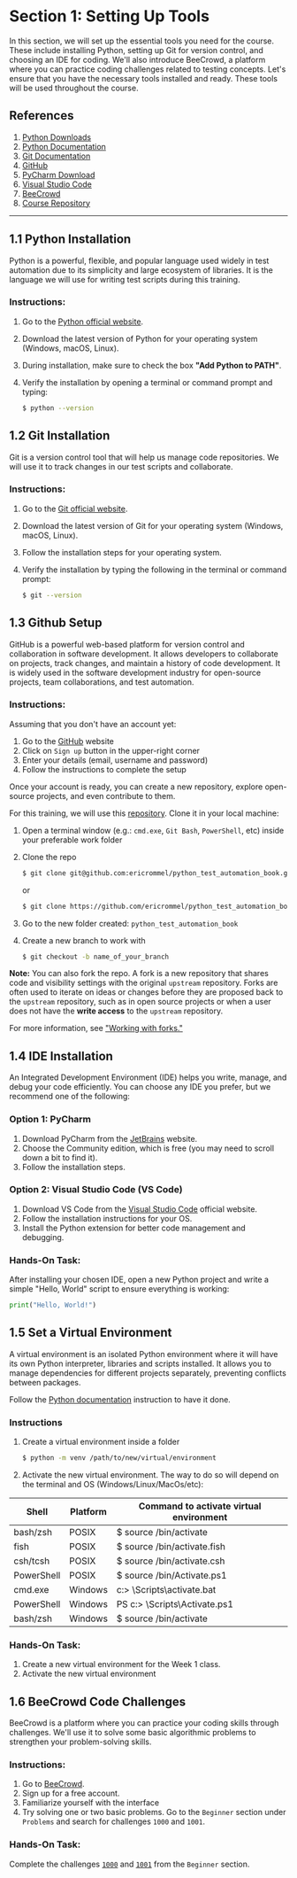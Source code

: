 # Section 1: Setting Up Tools

In this section, we will set up the essential tools you need for the course. These include installing Python, setting up Git for version control, and choosing an IDE for coding. We'll also introduce BeeCrowd, a platform where you can practice coding challenges related to testing concepts. Let's ensure that you have the necessary tools installed and ready. These tools will be used throughout the course.


## References
1. [Python Downloads](https://www.python.org/downloads/)
2. [Python Documentation](https://docs.python.org/3/contents.html)
3. [Git Documentation](https://git-scm.com/doc)
4. [GitHub](https://github.com)
5. [PyCharm Download](https://www.jetbrains.com/pycharm/download/)
6. [Visual Studio Code](https://code.visualstudio.com/)
7. [BeeCrowd](https://www.beecrowd.com.br/)
8. [Course Repository](https://github.com/ericrommel/python_test_automation_book)

---


## 1.1 Python Installation

Python is a powerful, flexible, and popular language used widely in test automation due to its simplicity and large ecosystem of libraries. It is the language we will use for writing test scripts during this training.

### Instructions:

1. Go to the [Python official website](https://www.python.org/downloads/).
2. Download the latest version of Python for your operating system (Windows, macOS, Linux).
3. During installation, make sure to check the box **"Add Python to PATH"**.
4. Verify the installation by opening a terminal or command prompt and typing:

   ```bash
   $ python --version
   ```


## 1.2 Git Installation

Git is a version control tool that will help us manage code repositories. We will use it to track changes in our test scripts and collaborate.


### Instructions:

1. Go to the [Git official website](https://git-scm.com/downloads).
2. Download the latest version of Git for your operating system (Windows, macOS, Linux).
3. Follow the installation steps for your operating system.
4. Verify the installation by typing the following in the terminal or command prompt:

   ```bash
   $ git --version
   ```

## 1.3 Github Setup 

GitHub is a powerful web-based platform for version control and collaboration in software development. It allows developers to collaborate on projects, track changes, and maintain a history of code development. It is widely used in the software development industry for open-source projects, team collaborations, and test automation.

### Instructions:

Assuming that you don't have an account yet:

1. Go to the [GitHub](https://github.com/) website
2. Click on `Sign up` button in the upper-right corner
3. Enter your details (email, username and password)
4. Follow the instructions to complete the setup

Once your account is ready, you can create a new repository, explore open-source projects, and even contribute to them.

For this training, we will use this [repository](https://github.com/ericrommel/python_test_automation_book). Clone it in your local machine:

1. Open a terminal window (e.g.: `cmd.exe`, `Git Bash`, `PowerShell`, etc) inside your preferable work folder
2. Clone the repo

   ```bash
   $ git clone git@github.com:ericrommel/python_test_automation_book.git
   ```

   or

   ```bash
   $ git clone https://github.com/ericrommel/python_test_automation_book.git
   ```

3. Go to the new folder created: `python_test_automation_book`
4. Create a new branch to work with

   ```bash
   $ git checkout -b name_of_your_branch
   ```

**Note:** You can also fork the repo. A fork is a new repository that shares code and visibility settings with the original `upstream` repository. Forks are often used to iterate on ideas or changes before they are proposed back to the `upstream` repository, such as in open source projects or when a user does not have the **write access** to the `upstream` repository.

For more information, see ["Working with forks."](https://docs.github.com/en/pull-requests/collaborating-with-pull-requests/working-with-forks)


## 1.4 IDE Installation

An Integrated Development Environment (IDE) helps you write, manage, and debug your code efficiently. You can choose any IDE you prefer, but we recommend one of the following:


### Option 1: PyCharm

1. Download PyCharm from the [JetBrains](https://www.jetbrains.com/pycharm/download/?section=windows) website.
2. Choose the Community edition, which is free (you may need to scroll down a bit to find it).
3. Follow the installation steps.


### Option 2: Visual Studio Code (VS Code)

1. Download VS Code from the [Visual Studio Code](https://code.visualstudio.com/download) official website.
2. Follow the installation instructions for your OS.
3. Install the Python extension for better code management and debugging.


### Hands-On Task:

After installing your chosen IDE, open a new Python project and write a simple "Hello, World" script to ensure everything is working:

   ```python
   print("Hello, World!")
   ```


## 1.5 Set a Virtual Environment

A virtual environment is an isolated Python environment where it will have its own Python interpreter, libraries and scripts installed. It allows you to manage dependencies for different projects separately, preventing conflicts between packages.

Follow the [Python documentation](https://docs.python.org/3/library/venv.html) instruction to have it done.


### Instructions

1. Create a virtual environment inside a folder

   ```bash
   $ python -m venv /path/to/new/virtual/environment
   ```

2. Activate the new virtual environment. The way to do so will depend on the terminal and OS (Windows/Linux/MacOs/etc):

| Shell      | Platform | Command to activate virtual environment |
|------------|----------|-----------------------------------------|
| bash/zsh   | POSIX    | $ source <venv>/bin/activate            |
| fish       | POSIX    | $ source <venv>/bin/activate.fish       |
| csh/tcsh   | POSIX    | $ source <venv>/bin/activate.csh        |
| PowerShell | POSIX    | $ source <venv>/bin/Activate.ps1        |
| cmd.exe    | Windows  | c:\> <venv>\Scripts\activate.bat        |
| PowerShell | Windows  | PS c:\> <venv>\Scripts\Activate.ps1     |
| bash/zsh   | Windows  | $ source <venv>/bin/activate            |


### Hands-On Task:

1. Create a new virtual environment for the Week 1 class.
2. Activate the new virtual environment


## 1.6 BeeCrowd Code Challenges

BeeCrowd is a platform where you can practice your coding skills through challenges. We'll use it to solve some basic algorithmic problems to strengthen your problem-solving skills.


### Instructions:

1. Go to [BeeCrowd](https://beecrowd.com/).
2. Sign up for a free account.
3. Familiarize yourself with the interface
4. Try solving one or two basic problems. Go to the `Beginner` section under `Problems` and search for challenges `1000` and `1001`.


### Hands-On Task:

Complete the challenges [`1000`](https://judge.beecrowd.com/en/problems/view/1000) and [`1001`](https://judge.beecrowd.com/en/problems/view/1001) from the `Beginner` section.
